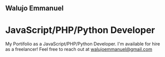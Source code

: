 ## Walujo Emmanuel
# JavaScript/PHP/Python Developer
My Portifolio as a JavaScript/PHP/Python Developer. I'm available for hire as a freelancer! Feel free to reach out at walujoemmanuel@gmail.com
